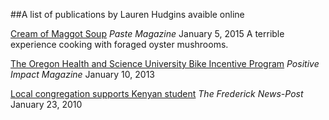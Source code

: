 ##A list of publications by Lauren Hudgins avaible online

<a href="http://www.pastemagazine.com/articles/2015/01/cream-of-maggot-soup.html" target="_blank">Cream of Maggot Soup</a> *Paste Magazine* January 5, 2015
A terrible experience cooking with foraged oyster mushrooms.

<a href="http://positiveimpactmagazine.pccopilots.com/2013/01/10/the-oregon-health-and-science-university-bike-incentive-program/#.Uy_RNVFQ_5o" target="_blank">The Oregon Health and Science University Bike Incentive Program</a>
*Positive Impact Magazine* January 10, 2013

<a href="http://www.fredericknewspost.com/archive/article_e8b4fff7-98c8-55ec-aab7-312f24f656dd.html" target="_blank">Local congregation supports Kenyan student</a> *The Frederick News-Post* January 23, 2010